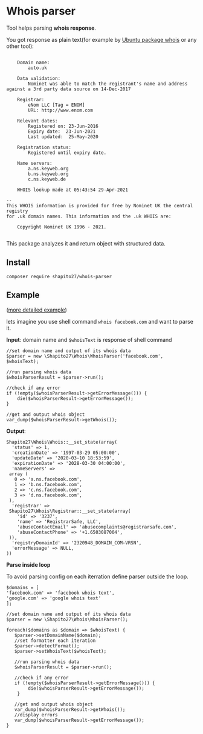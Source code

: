 # Whois parser
Tool helps parsing **whois response**. 

You got response as plain text(for example by [Ubuntu package whois](https://packages.ubuntu.com/en/groovy/net/whois) or any other tool):
```angular2html

    Domain name:
        auto.uk

    Data validation:
        Nominet was able to match the registrant's name and address against a 3rd party data source on 14-Dec-2017

    Registrar:
        eNom LLC [Tag = ENOM]
        URL: http://www.enom.com

    Relevant dates:
        Registered on: 23-Jun-2016
        Expiry date:  23-Jun-2021
        Last updated:  25-May-2020

    Registration status:
        Registered until expiry date.

    Name servers:
        a.ns.keyweb.org
        b.ns.keyweb.org
        c.ns.keyweb.de

    WHOIS lookup made at 05:43:54 29-Apr-2021

-- 
This WHOIS information is provided for free by Nominet UK the central registry
for .uk domain names. This information and the .uk WHOIS are:

    Copyright Nominet UK 1996 - 2021.


```
This package analyzes it and return object with structured data.


## Install
```composer require shapito27/whois-parser```
## Example
([more detailed example](https://github.com/shapito27/whois/blob/main/tests/WhoisParserTest.php))

lets imagine you use shell command ```whois facebook.com``` and want to parse it.

 **Input**: domain name and ```$whoisText``` is response of shell command
 ```
//set domain name and output of its whois data
$parser = new \Shapito27\Whois\WhoisParser('facebook.com', $whoisText);

//run parsing whois data
$whoisParserResult = $parser->run();

//check if any error
if (!empty($whoisParserResult->getErrorMessage())) {
     die($whoisParserResult->getErrorMessage());
 }

//get and output whois object 
var_dump($whoisParserResult->getWhois());
```

 **Output**:
 ```
Shapito27\Whois\Whois::__set_state(array(
   'status' => 1,
   'creationDate' => '1997-03-29 05:00:00',
   'updateDate' => '2020-03-10 18:53:59',
   'expirationDate' => '2028-03-30 04:00:00',
   'nameServers' => 
  array (
    0 => 'a.ns.facebook.com',
    1 => 'b.ns.facebook.com',
    2 => 'c.ns.facebook.com',
    3 => 'd.ns.facebook.com',
  ),
   'registrar' => 
  Shapito27\Whois\Registrar::__set_state(array(
     'id' => '3237',
     'name' => 'RegistrarSafe, LLC',
     'abuseContactEmail' => 'abusecomplaints@registrarsafe.com',
     'abuseContactPhone' => '+1.6503087004',
  )),
   'registryDomainId' => '2320948_DOMAIN_COM-VRSN',
   'errorMessage' => NULL,
))
```
**Parse inside loop**

To avoid parsing config on each iterration define parser outside the loop. 
 ```
$domains = [
'facebook.com' => 'facebook whois text',
 'google.com' => 'google whois text'
];

//set domain name and output of its whois data
$parser = new \Shapito27\Whois\WhoisParser();

foreach($domains as $domain => $whoisText) {
    $parser->setDomainName($domain);
    //set formatter each iteration
    $parser->detectFormat();
    $parser->setWhoisText($whoisText);
    
    //run parsing whois data
    $whoisParserResult = $parser->run();
    
    //check if any error
    if (!empty($whoisParserResult->getErrorMessage())) {
         die($whoisParserResult->getErrorMessage());
     }
    
    //get and output whois object 
    var_dump($whoisParserResult->getWhois());
    //display errors
    var_dump($whoisParserResult->getErrorMessage());
}
```